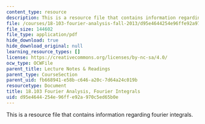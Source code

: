 ```yaml
---
content_type: resource
description: This is a resource file that contains information regarding fourier integrals.
file: /courses/18-103-fourier-analysis-fall-2013/d95e4644254e96ffe92a970c5ed65b0e_MIT18_103F13_fourierint1.pdf
file_size: 144602
file_type: application/pdf
hide_download: true
hide_download_original: null
learning_resource_types: []
license: https://creativecommons.org/licenses/by-nc-sa/4.0/
ocw_type: OCWFile
parent_title: Lecture Notes & Readings
parent_type: CourseSection
parent_uid: fb668941-e58b-c646-a20c-7d64a24c019b
resourcetype: Document
title: 18.103 Fourier Analysis, Fourier Integrals
uid: d95e4644-254e-96ff-e92a-970c5ed65b0e
---
```

This is a resource file that contains information regarding fourier integrals.